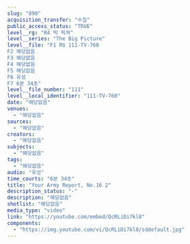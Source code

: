 ```yaml
---
slug: "890"
acquisition_transfer: "수집"
public_access_status: "TRUE"
level__rg: "R4 빅 픽쳐"
level__series: "The Big Picture"
level__file: "F1 RG 111-TV-760
F2 해당없음
F3 해당없음
F4 해당없음
F5 해당없음
F6 유성
F7 6분 34초"
level__file_number: "111"
level__local_identifier: "111-TV-760"
date: "해당없음"
venues: 
  - "해당없음"
sources: 
  - "해당없음"
creators: 
  - "해당없음"
subjects: 
  - "해당없음"
tags: 
  - "해당없음"
audio: "유성"
time_courts: "6분 34초"
title: "Your Army Report, No.16 2"
description_status: "-"
description: "해당없음"
shotlist: "해당없음"
media_type: "video"
link: "https://youtube.com/embed/QcRLiDi7kl8"
components: 
  - "https://img.youtube.com/vi/QcRLiDi7kl8/sddefault.jpg"
---
```

